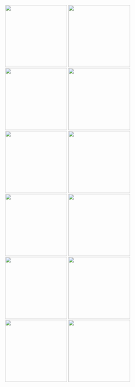 



<img src = "https://github.com/user-attachments/assets/5e3e7272-b778-4516-84bf-afc896d7556b" width = "200">
<img src = "https://github.com/user-attachments/assets/9be68d3b-fa1c-47c4-8ab9-3dc73f635809" width = "200">
<img src = "https://github.com/user-attachments/assets/a8c04d8b-a96d-4650-991e-8766f384fd28" width = "200">
<img src = "https://github.com/user-attachments/assets/0800a21b-4a19-46fa-b929-1606f1404b9a" width = "200">
<img src = "https://github.com/user-attachments/assets/9593432d-6040-45e3-aa3e-ae6ae16bda95" width = "200">
<img src = "https://github.com/user-attachments/assets/937d9b07-9b76-44f5-a2bd-244b9e1944ea" width = "200">
<img src = "https://github.com/user-attachments/assets/857b968b-a32f-4c1a-9856-a7438be53afb" width = "200">
<img src = "https://github.com/user-attachments/assets/e9a2405d-39fa-446b-a9ef-d657bab6ebed" width = "200">
<img src = "https://github.com/user-attachments/assets/1da32877-4b41-4101-a2c4-1293e2e75b02" width = "200">
<img src = "https://github.com/user-attachments/assets/3d317458-32df-4d6c-9c38-6c4585bae57d" width = "200">
<img src = "https://github.com/user-attachments/assets/134f3568-5cf3-4314-bc19-65c1b99a0a2c" width = "200">
<img src = "https://github.com/user-attachments/assets/41ed190d-bc41-4751-83d4-80ab797d2f7e" width = "200">

















